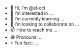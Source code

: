 - 👋 Hi, I’m @el-cci
- 👀 I’m interested in ...
- 🌱 I’m currently learning ...
- 💞️ I’m looking to collaborate on ...
- 📫 How to reach me ...
- 😄 Pronouns: ...
- ⚡ Fun fact: ...

<!---
el-cci/el-cci is a ✨ special ✨ repository because its `README.md` (this file) appears on your GitHub profile.
You can click the Preview link to take a look at your changes.
--->
